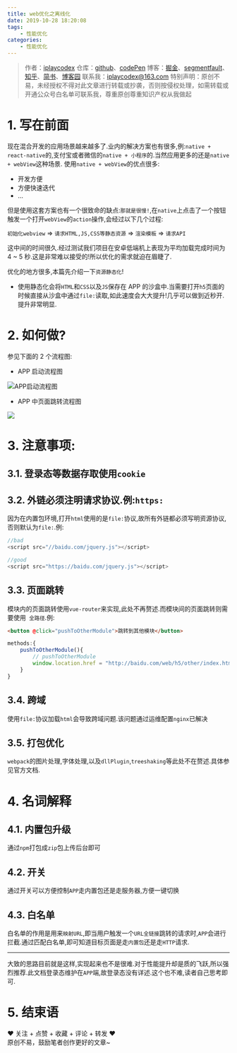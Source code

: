 ```yaml
---
title: web优化之离线化
date: 2019-10-28 18:20:08
tags:
    - 性能优化
categories:
    - 性能优化
---
```


> 作者：[iplaycodex](http://iplaycodex.com)
> 仓库：[github](https://github.com/iplaycodex)、[codePen](https://codepen.io/iplaycodex)
> 博客：[掘金](https://juejin.im/user/3597257774478359)、[segmentfault](https://segmentfault.com/u/iplaycodex)、[知乎](https://www.zhihu.com/people/CallMeAllenLliu)、[简书](https://www.jianshu.com/u/9cd27f169c7e)、[博客园](https://www.cnblogs.com/)
> 联系我：[iplaycodex@163.com](iplaycodex@163.com)
> 特别声明：原创不易，未经授权不得对此文章进行转载或抄袭，否则按侵权处理，如需转载或开通公众号白名单可联系我，尊重原创尊重知识产权从我做起

# 1. 写在前面

现在混合开发的应用场景越来越多了.业内的解决方案也有很多,例:`native + react-native`的,支付宝或者微信的`native + 小程序`的.当然应用更多的还是`native + webView`这种场景.
使用`native + webView`的优点很多:

-   开发方便
-   方便快速迭代
-   ...

但是使用这套方案也有一个很致命的缺点:`那就是很慢!`,在`native`上点击了一个按钮触发一个打开`webView`的`action`操作,会经过以下几个过程:

`初始化webview` => `请求HTML,JS,CSS等静态资源` => `渲染模板` => `请求API`

这中间的时间很久.经过测试我们项目在安卓低端机上表现为平均加载完成时间为 4 ~ 5 秒.这是非常难以接受的!所以优化的需求就迫在眉睫了.

<!--more-->

优化的地方很多,本篇先介绍一下`资源静态化`!

-   使用静态化会将`HTML`和`CSS`以及`JS`保存在 APP 的沙盒中.当需要打开`h5`页面的时候直接从沙盒中通过`file:`读取,如此速度会大大提升!几乎可以做到近秒开.提升非常明显.

# 2. 如何做?

参见下面的 2 个流程图:

-   APP 启动流程图

![APP启动流程图](https://tva1.sinaimg.cn/large/006y8mN6gy1g8m03mtq2jj30e10h2dgn.jpg)

-   APP 中页面跳转流程图

![](https://tva1.sinaimg.cn/large/006y8mN6gy1g8m04hqehoj30do0iv75c.jpg)

# 3. 注意事项:

## 3.1. 登录态等数据存取使用`cookie`

## 3.2. 外链必须注明请求协议.例:`https:`

因为在内置包环境,打开`html`使用的是`file:`协议,故所有外链都必须写明资源协议,否则默认为`file:`.例:

```javascript
//bad
<script src="//baidu.com/jquery.js"></script>

//good
<script src="https://baidu.com/jquery.js"></script>
```

## 3.3. 页面跳转

模块内的页面跳转使用`vue-router`来实现,此处不再赘述.而模块间的页面跳转则需要使用` 全路径`.例:

```html
<button @click="pushToOtherModule">跳转到其他模块</button>
```

```javascript
methods:{
    pushToOtherModule(){
        // pushToOtherModule
        window.location.href = "http://baidu.com/web/h5/other/index.html#/goods/1";
    }
}
```

## 3.4. 跨域

使用`file:`协议加载`html`会导致跨域问题.该问题通过运维配置`nginx`已解决

## 3.5. 打包优化

`webpack`的图片处理,字体处理,以及`dllPlugin`,`treeshaking`等此处不在赘述.具体参见官方文档.

# 4. 名词解释

## 4.1. 内置包升级

通过`npm`打包成`zip`包上传后台即可

## 4.2. 开关

通过开关可以方便控制`APP`走内置包还是走服务器,方便一键切换

## 4.3. 白名单

白名单的作用是用来`映射URL`,即当用户触发一个`URL全链接`跳转的请求时,`APP`会进行拦截.通过匹配白名单,即可知道目标页面是走`内置包`还是走`HTTP`请求.

---

大致的思路目前就是这样,实现起来也不是很难.对于性能提升却是质的飞跃,所以强烈推荐.此文档登录态维护在`APP`端,故登录态没有详述.这个也不难,读者自己思考即可.

# 5. 结束语

❤️ 关注 + 点赞 + 收藏 + 评论 + 转发 ❤️ <br/>原创不易，鼓励笔者创作更好的文章~
